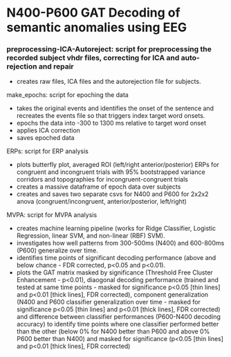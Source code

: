 # N400-P600 GAT Decoding of semantic anomalies using EEG

### preprocessing-ICA-Autoreject: script for preprocessing the recorded subject vhdr files, correcting for ICA and auto-rejection and repair
 - creates raw files, ICA files and the autorejection file for subjects.
 

make_epochs: script for epoching the data
 - takes the original events and identifies the onset of the sentence and recreates the events file so that triggers index target word onsets.
 - epochs the data into -300 to 1300 ms relative to target word onset
 - applies ICA correction
 - saves epoched data
        
ERPs: script for ERP analysis
- plots butterfly plot, averaged ROI (left/right anterior/posterior) ERPs for congruent and incongruent trials with 95% bootstrapped variance corridors and topographies for incongruent-congruent trials
- creates a massive dataframe of epoch data over subjects
- creates and saves two separate csvs for N400 and P600 for 2x2x2 anova (congruent/incongruent, anterior/posterior, left/right)


MVPA: script for MVPA analysis
- creates machine learning pipeline (works for Ridge Classifier, Logistic Regression, linear SVM, and non-linear (RBF) SVM).
- investigates how well patterns from 300-500ms (N400) and 600-800ms (P600) generalize over time.
- identifies time points of significant decoding performance (above and below chance - FDR corrected, p<0.05 and p<0.01).
- plots the GAT matrix masked by significance (Threshold Free Cluster Enhancement - p<0.01), diaogonal decoding performance (trained and tested at same time points - masked for significance p<0.05 [thin lines] and p<0.01 [thick lines], FDR corrected), component generalization (N400 and P600 classifier generalization over time - masked for significance p<0.05 [thin lines] and p<0.01 [thick lines], FDR corrected) and difference between classifier performances (P600-N400 decoding accuracy) to identify time points where one classifier performed better than the other (below 0% for N400 better than P600 and above 0% P600 better than N400) and masked for significance (p<0.05 [thin lines] and p<0.01 [thick lines], FDR corrected) 
